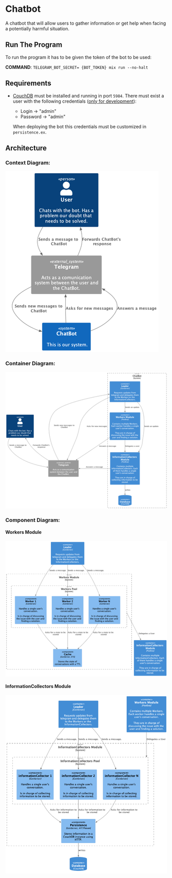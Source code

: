 # Chatbot

A chatbot that will allow users to gather information or get help when facing a potentially harmful situation.

## Run The Program

To run the program it has to be given the token of the bot to be used:

**COMMAND**: `TELEGRAM_BOT_SECRET= {BOT_TOKEN} mix run --no-halt`

## Requirements

- [CouchDB](https://couchdb.apache.org/) must be installed and running in port `5984`. There must exist a user with the following credentials (<ins>only for development</ins>):

    - Login &rarr; "admin"
    - Password &rarr; "admin"
  
  When deploying the bot this credentials must be customized in `persistence.ex`.

## Architecture

### Context Diagram:

![](doc/Context.png)

### Container Diagram:

![](doc/Container.png)

### Component Diagram:

#### Workers Module

![](doc/ComponentWorker.png)

#### InformationCollectors Module

![](doc/ComponentInformationCollector.png)
